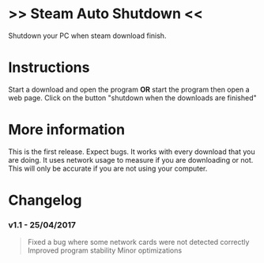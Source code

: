 # >> Steam Auto Shutdown <<
Shutdown your PC when steam download finish.

# Instructions
Start a download and open the program <b>OR</b> start the program then open a web page.
Click on the button "shutdown when the downloads are finished"

# More information
This is the first release. Expect bugs.
It works with every download that you are doing.
It uses network usage to measure if you are downloading or not. This will only be accurate if you are not using your computer.

# Changelog

### v1.1 - 25/04/2017
> Fixed a bug where some network cards were not detected correctly
> Improved program stability
> Minor optimizations
